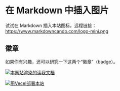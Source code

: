 # 在 Markdown 中插入图片

试试在 Markdown 插入本站图标，远程链接：https://www.markdowncando.com/logo-mini.png

> 

## 徽章

如果你有兴趣，还可以研究一下这两个“徽章”（badge）。

[![本网站渲染的读我文档](https://img.shields.io/badge/中文-读我-blue?style=for-the-badge)](/readme-zh.md)

[![用Vecel部署本站](https://vercel.com/button)](https://vercel.com/import/project?template=https://github.com/gantrol/markdown-can-do)
